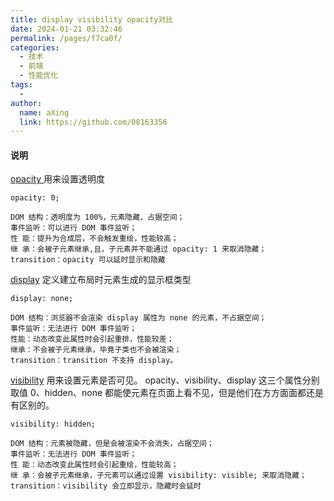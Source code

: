 ```yaml
---
title: display visibility opacity对比
date: 2024-01-21 03:32:46
permalink: /pages/f7ca0f/
categories:
  - 技术
  - 前端
  - 性能优化
tags:
  - 
author: 
  name: aXing
  link: https://github.com/08163356
---
```

#### 说明

[opacity ](https://link.segmentfault.com/?enc=JEfZTxCZuEc%2B01oL%2FIroMQ%3D%3D.1%2FnnaTFufcgk9FZ27d%2FNHzzCmX%2FjtVMffK0huyRA%2BtT8F98gsQsAOIY2XGRuACv0FRzMRNyZT40WmVDj6NvmaA%3D%3D)用来设置透明度

```
opacity: 0;

DOM 结构：透明度为 100%，元素隐藏，占据空间；
事件监听：可以进行 DOM 事件监听；
性 能：提升为合成层，不会触发重绘，性能较高；
继 承：会被子元素继承,且，子元素并不能通过 opacity: 1 来取消隐藏；
transition：opacity 可以延时显示和隐藏
```

[display](https://link.segmentfault.com/?enc=fKAk8FrsbBwjncG9pM1F1Q%3D%3D.R%2Bwe2cFIjLLKfRsfYoZL2%2Ba6jlF5qrY568mdXgU7rYml1Yucsz2dvndgAnCe5hL94aSwd2dqbKj%2FYYOwGVPEDw%3D%3D) 定义建立布局时元素生成的显示框类型

```
display: none;

DOM 结构：浏览器不会渲染 display 属性为 none 的元素，不占据空间；
事件监听：无法进行 DOM 事件监听；
性能：动态改变此属性时会引起重排，性能较差；
继承：不会被子元素继承，毕竟子类也不会被渲染；
transition：transition 不支持 display。
```

[visibility](https://link.segmentfault.com/?enc=prcEf8Tgafq0%2FuGzBeI7Mg%3D%3D.P2jVWLIwlMIC8eGkfO37oh44uwD0xvGdJV0hOi2aFC1soCURVQm9ZlUo4fhDgEl7nCxW96FCGhPffUHmQ7EHZg%3D%3D) 用来设置元素是否可见。
opacity、visibility、display 这三个属性分别取值 0、hidden、none 都能使元素在页面上看不见，但是他们在方方面面都还是有区别的。

```
visibility: hidden;

DOM 结构：元素被隐藏，但是会被渲染不会消失，占据空间；
事件监听：无法进行 DOM 事件监听；
性 能：动态改变此属性时会引起重绘，性能较高；
继 承：会被子元素继承，子元素可以通过设置 visibility: visible; 来取消隐藏；
transition：visibility 会立即显示，隐藏时会延时
```

